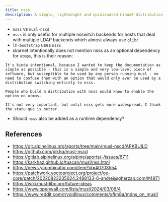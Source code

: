 ```yaml
---
title: nsss
description: A simple, lightweight and opinionated Linux® distribution based on musl libc and toybox
---
```


- `nsss` vs `musl-nscd`
- `nsss` is only useful for multiple nsswitch backends for hosts that deal with multiple LDAP backends which almost always use `glibc`
- `lh-bootstrap` uses `nsss`
- skarnet intentionally does not mention nsss as an optional dependency for `utmps`, this is their reason:
```
It's kinda intentional, because I wanted to keep the documentation as simple as possible - this is a simple and very low-level piece of software, but susceptible to be used by any person running musl - no need to confuse them with an option that would only ever be used by a distribution switching entirely to nsss.

People who build a distribution with nsss would know to enable the option on utmps.

It's not very important, but until nsss gets more widespread, I think the statu quo is better.
```
- Should `nsss` also be added as a runtime dependency?

## References
- https://git.alpinelinux.org/aports/tree/main/musl-nscd/APKBUILD
- https://github.com/pikhq/musl-nscd
- https://gitlab.alpinelinux.org/alpine/aports/-/issues/6711
- https://karkhaz.github.io/tuscan/musl/nss.html
- https://news.ycombinator.com/item?id=40703554
- https://patchwork.yoctoproject.org/project/oe-core/patch/20220823235624.2488133-6-andrei@gherzan.com/#4971
- https://wiki.musl-libc.org/future-ideas
- https://www.openwall.com/lists/musl/2024/03/06/4
- https://www.reddit.com/r/voidlinux/comments/xfkh8a/mdns_on_musl/
